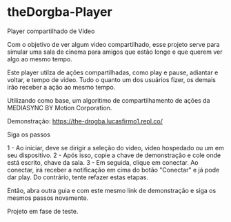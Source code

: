 # theDorgba-Player
Player compartilhado de Vídeo

Com o objetivo de ver algum video compartilhado, esse projeto serve para simular uma sala de cinema para amigos que estão longe e que querem ver algo ao mesmo tempo.

Este player utilza de ações compartilhadas, como play e pause, adiantar e voltar, e tempo de video. Tudo o quanto um dos usuários fizer, os demais irão receber a ação ao mesmo tempo.

Utilizando como base, um algoritimo de compartilhamento de ações da MEDIASYNC BY Motion Corporation.

Demonstração:
https://the-drogba.lucasfirmo1.repl.co/

Siga os passos


1 - Ao iniciar, deve se dirigir a seleção do video, video hospedado ou um em seu dispositivo.
2 - Após isso, copie a chave de demonstração e cole onde está escrito, chave da sala.
3 - Em seguida, clique em conectar. Ao conectar, irá receber a notificação em cima do botão "Conectar" e já pode dar play. Do contrário, tente refazer estas etapas.


Então, abra outra guia e com este mesmo link de demonstração e siga os mesmos passos novamente.

Projeto em fase de teste.
